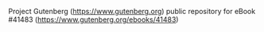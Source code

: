 Project Gutenberg (https://www.gutenberg.org) public repository for eBook #41483 (https://www.gutenberg.org/ebooks/41483)
